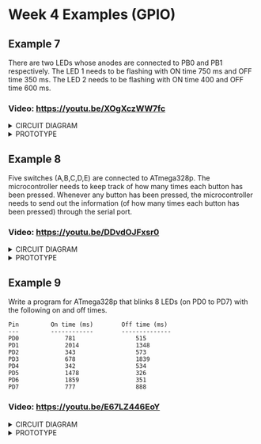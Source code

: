 # Week 4 Examples (GPIO)
## Example 7

There are two LEDs whose anodes are connected to PB0 and PB1 respectively. The LED 1 needs to be flashing with ON time 750 ms and OFF time 350 ms. The LED 2 needs to be flashing with ON time 400 and OFF time 600 ms.

### Video: https://youtu.be/XOgXczWW7fc

<details>
<summary>CIRCUIT DIAGRAM</summary>
<img src="https://github.com/msyahmizulkepli/MCTE-4342/Week4/Exercise7/Circuit%20diagram%20Ex7.JPG">
</details>

<details>
<summary>PROTOTYPE</summary>
<img src="https://github.com/msyahmizulkepli/MCTE-4342/Week4/Exercise7/blob/main/Ex7.JPG">
</details>

## Example 8 

Five switches (A,B,C,D,E) are connected to ATmega328p. The microcontroller needs to keep track of how many times each button has been pressed. Whenever any button has been pressed, the microcontroller needs to send out the information (of how many times each button has been pressed) through the serial port.

### Video: https://youtu.be/DDvdOJFxsr0

<details>
<summary>CIRCUIT DIAGRAM</summary>
<img src="https://github.com/msyahmizulkepli/MCTE-4342/Week4/Exercise8/Circuit%20diagram%20Ex8.JPG">
</details>

<details>
<summary>PROTOTYPE</summary>
<img src="https://github.com/msyahmizulkepli/MCTE-4342/Week4/Exercise8/Ex8.jpg">
</details>

## Example 9

Write a program for ATmega328p that blinks 8 LEDs (on PD0 to PD7) with the following on and off times.

    Pin         On time (ms)        Off time (ms)
    ---         ------------        --------------
    PD0             781                 515
    PD1             2014                1348
    PD2             343                 573
    PD3             678                 1839
    PD4             342                 534
    PD5             1478                326
    PD6             1859                351
    PD7             777                 888                 

### Video: https://youtu.be/E67LZ446EoY

<details>
<summary>CIRCUIT DIAGRAM</summary>
<img src="https://github.com/msyahmizulkepli/MCTE-4342/Week4/Exercise9/Circuit%20diagram%20Ex9.JPG">
</details>

<details>
<summary>PROTOTYPE</summary>
<img src="https://github.com/msyahmizulkepli/MCTE-4342/Week4/Exercise9/Ex9.jpg">
</details>
